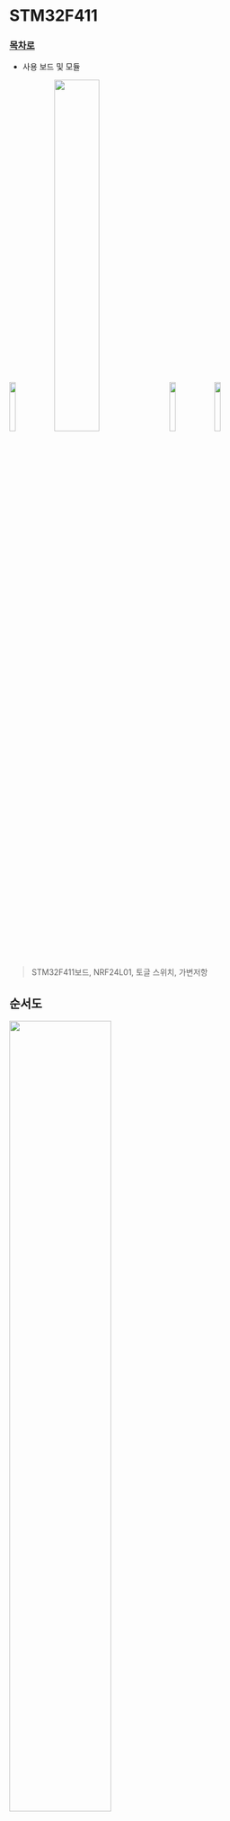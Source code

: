 # STM32F411

### [목차로](https://github.com/crasdok/capstone/blob/main/README.md)

* 사용 보드 및 모듈

<img width="15%" img src="https://github.com/crasdok/capstone/assets/118472691/41401bde-bbf7-4947-a453-83145d4e18fd">
<img width="40%" img src="https://github.com/crasdok/capstone/assets/118472691/22a43bd1-8ad6-44d3-a3bf-ec31a0f7d39c">

<img width="15%" img src="https://github.com/crasdok/capstone/assets/118472691/685b7edb-ec31-4bab-a4dd-c7062b7bf040">
<img width="15%" img src="https://github.com/crasdok/capstone/assets/118472691/dae49f6e-9cae-484d-bf2f-1e7ae16f05cc">



> STM32F411보드, NRF24L01, 토글 스위치, 가변저항

 ## 순서도
<img width="60%" img src="https://github.com/crasdok/capstone/assets/118472691/b4bea1f8-88fe-45f1-85f7-5c1a1f29941c">

## 각각의 보드와 모듈을 사용한 이유
|보드, 모듈| 설명                                                         |
| ------- | ------------------------------------------------------------ |
| STM32F411 | 실시간으로 바뀌는 값을 지속적으로 보내줘야 하고 송신부에 적은 면적을 차지하게 하고 싶었기 때문에 작고 성능 좋은 보드를 사용했다. |
| NRF24L01 | RF통신의 통신범위를 보다 넓히고 싶었기 때문에 사용했다. |
| 토글 스위치 | 모드 선택시 가장 알맞은 스위치라 생각하였기 때문에 사용했다. |
| 가변저항  | 악셀과 핸들의 변하는 값을 나타내기 위하여 사용했다. |

## RF통신을 사용한 이유

<img width="60%" img src="https://github.com/crasdok/capstone/assets/118472691/68a1244f-26f1-4be8-95d1-9b07a53805ee">

> RF통신은 방향성이 존재하지 않기 때문에 장애물이 있어도 신호를 전달할 수 있다는 장점 때문에

## 악셀값과 핸들값 송신부 사진

  <img width="50%" img src="https://github.com/crasdok/capstone/assets/118472691/a5820f42-f078-459c-b509-c5edebdb0df2">

| 기능           | 설명                                                         |
| -------------- | ------------------------------------------------------------ |
| NRF24L01 | 토글 스위치와 가변저항 각각의 값을 RF통신으로 STM32H7A3ZI보드에 보낸다. |
| 토글 스위치 | 전후진 과 주행모드를 선택할 수 있게 해준다. |
| 가변저항  | 악셀이 어느정도 밟았는지 와 핸들이 어느정도 위치에 있는지 값으로 나타내준다. |

## 주요 코드 

## 송신부

* 데이터 주소와 값의 길이 설정
```c
uint8_t TxAddress[] = {0xEE,0xDD,0xCC,0xBB,0xAA};
uint8_t TxData[32];
uint8_t RxAddress[] = {0x00,0xDD,0xCC,0xBB,0xAA};
NRF24_ReadAll(data);//nrf rx
```
* NRF24 Init 송,수신부 공통으로 사용
```c
void NRF24_Init (void)
{
	CE_Disable(); // chip을 설정하기 전에 비활성화
	nrf24_reset (0); // 모든 설정을 초기화
	nrf24_WriteReg(CONFIG, 0);  // CONFIG 레지스터 설정
	nrf24_WriteReg(EN_AA, 0);  // 자동 ACK 비활성화
	nrf24_WriteReg (EN_RXADDR, 0);  // 데이터 파이프 비활성화
	nrf24_WriteReg (SETUP_AW, 0x03);  // TX/RX 주소의 길이를 5 바이트로 설정
	nrf24_WriteReg (SETUP_RETR, 0);   // 데이터 재전송 설정 없음
	nrf24_WriteReg (RF_CH, 0);  // RF 채널 설정 (나중에 Tx 또는 Rx 중에 설정될 예정)
	nrf24_WriteReg (RF_SETUP, 0x0E);   // RF 전송 속도 및 출력 설정 (출력 = 0dB, 데이터 속도 = 2Mbps)
	CE_Enable(); // 설정을 마친 후 chip 활성화

}
```
> 이렇게 초기화된 모듈은 나중에 특정 동작에 따라 데이터 통신을 수행할 준비가 된 상태입니다.

* TX모드 설정
```c

void NRF24_TxMode (uint8_t *Address, uint8_t channel) 
{
	
	CE_Disable(); // chip을 설정하기 전에 비활성화
	nrf24_WriteReg (RF_CH, channel);  // RF 채널을 설정
	nrf24_WriteRegMulti(TX_ADDR, Address, 5);  // TX 주소 설정

	uint8_t config = nrf24_ReadReg(CONFIG); // 모듈을 전원 켬
	config = config | (1<<1);   // PWR_UP 비트에 1을 설정
//	config = config & (0xF2);    // write 0 in the PRIM_RX, and 1 in the PWR_UP, and all other bits are masked
	nrf24_WriteReg (CONFIG, config);

	CE_Enable(); // 설정을 마친 후 chip 활성화
}
```
> 해당 함수를 호출하면 NRF24 모듈이 데이터 송신을 수행하기 위해 설정되게 됩니다.

* NRF24 데이터 전송

```c
uint8_t NRF24_Transmit (uint8_t *data)
{
	uint8_t cmdtosend = 0;

	CS_Select(); // 디바이스 선택 (CS 신호 활성화)

	// 페이로드 커맨드 설정
	cmdtosend = W_TX_PAYLOAD; 
	HAL_SPI_Transmit(NRF24_SPI, &cmdtosend, 1, 100);

	// 페이로드 전송
	HAL_SPI_Transmit(NRF24_SPI, data,32, 1000);
//	HAL_SPI_Transmit(NRF24_SPI, data, sizeof(data), 1000);
	// Unselect the device
	CS_UnSelect(); // 디바이스 선택 해제 (CS 신호 비활성화)

	HAL_Delay(1);

	uint8_t fifostatus = nrf24_ReadReg(FIFO_STATUS); // FIFO_STATUS 레지스터의 상태 읽기

	// FIFO_STATUS의 네 번째 비트를 확인하여 TX FIFO가 비어 있는지 확인
	if ((fifostatus&(1<<4)) && (!(fifostatus&(1<<3))))
	{
		// TX FIFO를 비우는 커맨드 보내기
		cmdtosend = FLUSH_TX;
		nrfsendCmd(cmdtosend);

		// FIFO_STATUS 초기화
		nrf24_reset (FIFO_STATUS);

		return 1; // 전송 성공
	}

	return 0; // 전송 실패
}
```
> 이렇게 설정된 함수를 호출하면 NRF24 모듈을 사용하여 데이터를 전송할 수 있습니다.


* ADC값 변환 후 가공
```c
HAL_ADC_Start(&hadc1);
HAL_ADC_PollForConversion(&hadc1, HAL_MAX_DELAY);
TxData[0] = HAL_ADC_GetValue(&hadc1)/27;
TxData[1] = HAL_ADC_GetValue(&hadc1)/40;
```
> 이 코드는 ADC 모듈을 사용하여 아날로그 입력 값을 변환하여 디지털 값으로 읽어오고, 그 값을 TxData 배열에 저장하는 과정을 나타냅니다.

* 모드변경 스위치 부분
```c
            if(HAL_GPIO_ReadPin(GPIOB, GPIO_PIN_3)==1) //  GPIOB 포트의 3번 핀을 읽어와서 버튼의 상태를 감지 후 HIGH(1) 상태이면
	    {
	    	button = 1; // 전후진 상태 = 1
	    	TxData[2] = button; 
	    }
	    if(HAL_GPIO_ReadPin(GPIOB, GPIO_PIN_3)==0) // GPIOB 포트의 3번 핀을 읽어와서 버튼의 상태를 감지 후 LOW(0) 상태이면
	    {
	    	button = 0; // 전후진 상태 = 0
	    	TxData[2] = button;
	    }
	    if(HAL_GPIO_ReadPin(GPIOB, GPIO_PIN_4)==1) //  GPIOB 포트의 4번 핀을 읽어와서 버튼의 상태를 감지 후 HIGH(1) 상태이면
	    {
	    	button2 = 1; // 주행모드 변경 스위치 상태 = 1
	    	TxData[3] = button2;
	    }
	    if(HAL_GPIO_ReadPin(GPIOB, GPIO_PIN_4)==0) // GPIOB 포트의 4번 핀을 읽어와서 버튼의 상태를 감지 후 LOW(0) 상태이면
	    {
	    	button2 = 0; // 주행모드 변경 스위치 상태 = 0
	    	TxData[3] = button2;
	    }
```
> 이 코드는 스위치 값을 읽어와 그 값을 TxData 배열에 저장 하는 코드이다.

* 전송하는지 확인하기 위한 led 작동

```c
if (NRF24_Transmit(TxData) == 1) // NRF24_Transmit 함수를 호출하여 반환하는 값이 1인 경우 (즉, 전송 성공한 경우)
	  	  {
	  		  HAL_GPIO_TogglePin(GPIOC, GPIO_PIN_13); // : GPIOC 포트의 13번 핀 (LED가 연결된 핀)의 상태를 토글합니다.
	  		  HAL_Delay(100);
	  	  }
```
> 이 코드는 조건문을 사용하여 NRF24 모듈을 통해 데이터를 전송하고, 전송이 성공한 경우 LED를 깜박이는 기능을 수행합니다.

* TxData[]의 각각의 의미
```c
TxData[0] = 모터 부분의 가변저항 값
TxData[1] = 핸들 부분의 가변저항 값
TxData[2] = 전후진 모드변경 스위치 값
TxData[3] = 주행모드 변경 스위치 값
RxData[0] = 모터 부분의 가변저항 값
RxData[1] = 핸들 부분의 가변저항 값
RxData[2] = 전후진 모드변경 스위치 값
RxData[3] = 주행모드 변경 스위치 값
```

## 수신부

* Rxmode 설정

```c
void NRF24_RxMode (uint8_t *Address, uint8_t channel)
{
	// chip을 설정하기 전에 비활성화
	CE_Disable();

	// STATUS 레지스터 초기화
	nrf24_reset (STATUS);

	// RF 채널 선택
	nrf24_WriteReg (RF_CH, channel);  // select the channel

	// 데이터 파이프 2 선택
	uint8_t en_rxaddr = nrf24_ReadReg(EN_RXADDR);
	en_rxaddr = en_rxaddr | (1<<2);
	nrf24_WriteReg (EN_RXADDR, en_rxaddr);

// 데이터 파이프 1의 주소를 쓰면서 데이터 파이프 2의 LSB 주소를 설정합니다.
// 데이터 파이프 2에서 데이터 파이프 5까지의 주소는 LSB를 제외하고 4바이트가 동일합니다.

	nrf24_WriteRegMulti(RX_ADDR_P1, Address, 5);  // Pipe1 주소 설정
	nrf24_WriteReg(RX_ADDR_P2, 0xEE);  // Pipe2의 LSB 주소 설정

	nrf24_WriteReg (RX_PW_P2, 32);   // 파이프 2의 페이로드 크기를 32비트로 설정


	// 수신 모드에서 디바이스 전원 켬
	uint8_t config = nrf24_ReadReg(CONFIG);
	config = config | (1<<1) | (1<<0);
	nrf24_WriteReg (CONFIG, config);

	// 설정을 마친 후 chip 활성화
	CE_Enable();
}
```
> 해당 함수를 호출하면 NRF24 모듈이 데이터 수신을 위해 설정되게 됩니다.


* NRF24 모듈의 레지스터 값을 읽고 배열에 저장
```c
void NRF24_ReadAll (uint8_t *data)
{
	for (int i=0; i<10; i++) // 처음 10개의 레지스터 값을 data 배열에 저장
	{
		*(data+i) = nrf24_ReadReg(i);
	}

	nrf24_ReadReg_Multi(RX_ADDR_P0, (data+10), 5); //data 배열에 RX 주소 파이프 0과 1의 주소 값을 저장
	nrf24_ReadReg_Multi(RX_ADDR_P1, (data+15), 5); //                     

	*(data+20) = nrf24_ReadReg(RX_ADDR_P2); // RX 주소 파이프 2부터 5까지의 주소 값을 각각 nrf24_ReadReg 함수를 사용하여 읽어와서 data 배열에 저장
	*(data+21) = nrf24_ReadReg(RX_ADDR_P3);
	*(data+22) = nrf24_ReadReg(RX_ADDR_P4);
	*(data+23) = nrf24_ReadReg(RX_ADDR_P5);

	nrf24_ReadReg_Multi(RX_ADDR_P0, (data+24), 5); // RX 주소 파이프 0의 주소 값을 읽어와서 data 배열에 저장

	for (int i=29; i<38; i++) //  29부터 37까지의 레지스터 값을 순회하며, nrf24_ReadReg 함수를 사용하여 해당 레지스터의 값을 읽어와서 data 배열에 저장
	{
		*(data+i) = nrf24_ReadReg(i-12);
	}

}
```

> 위 코드는 NRF24 모듈의 여러 레지스터 값을 읽어와서 data 배열에 저장하는 기능을 수행합니다. 이렇게 저장된 레지스터 값들은 나중에 필요한 정보를 추출하는 데 사용될 수 있습니다.


* 데이터 수신가능 여부 확인
```c
uint8_t isDataAvailable (int pipenum) 
{
	uint8_t status = nrf24_ReadReg(STATUS); // 데이터가 수신 가능한지를 판단하기 위해 NRF24 모듈의 상태 레지스터 값을 읽는다.


	if ((status&(1<<6))&&(status&(pipenum<<1))) // RX FIFO가 비어있고 해당 파이프로부터 데이터가 수신되었을 경우
	{

		nrf24_WriteReg(STATUS, (1<<6)); // 상태 레지스터의 6번째 비트를 1로 설정하여 RX FIFO를 비움.

		return 1; // 데이터가 수신 가능한 상태임을 나타내는 1을 반환
	}

	return 0;
}
```
> 이 함수는 NRF24 모듈에서 데이터가 수신 가능한지 여부를 판단하여 그 결과를 반환합니다. 이를 통해 데이터 수신 여부에 따라 특정 동작을 수행하는 등의 제어 작업을 할 수 있습니다.


* 데이터 수신 함수
```c
void NRF24_Receive (uint8_t *data)
{
	uint8_t cmdtosend = 0;

	// NRF24 모듈과 통신하는데 사용되는 CS (Chip Select) 핀을 활성화
	CS_Select();
	
	cmdtosend = R_RX_PAYLOAD; // 데이터 수신을 위해 NRF24 모듈에게 R_RX_PAYLOAD 명령을 보낼 준비.
	HAL_SPI_Transmit(NRF24_SPI, &cmdtosend, 1, 100); // SPI 통신을 사용하여 cmdtosend 변수의 값을 NRF24 모듈에게 보냄.

	HAL_SPI_Receive(NRF24_SPI, data, 32, 1000); // SPI 통신을 사용하여 NRF24 모듈로부터 데이터를 수신.

	CS_UnSelect(); //SPI 통신이 종료되었으므로 CS 핀을 비활성화하여 NRF24 모듈과의 통신을 종료.

	HAL_Delay(1);

	cmdtosend = FLUSH_RX;
	nrfsendCmd(cmdtosend);
}
```
> 이 함수는 NRF24 모듈로부터 데이터를 수신하고, 수신된 데이터를 data 배열에 저장합니다. 또한, 데이터 수신 완료 후 RX FIFO 버퍼를 비우는 작업을 수행합니다.

* NRF24 모듈로부터 데이터가 수신 가능한지를 확인하고, 수신 가능한 경우에는 데이터를 수신하여 RxData 배열에 저장하는 코드
```c
	  if (isDataAvailable(2) == 1)
	  {
		  NRF24_Receive(RxData);
	  }
```

> * isDataAvailable 함수를 사용하여 파이프 번호 2에서 데이터가 수신 가능한지를 확인
> * NRF24_Receive 함수를 호출하고, 수신된 데이터를 RxData 배열에 저장

<br> [위로](#STM32F411) <br>
